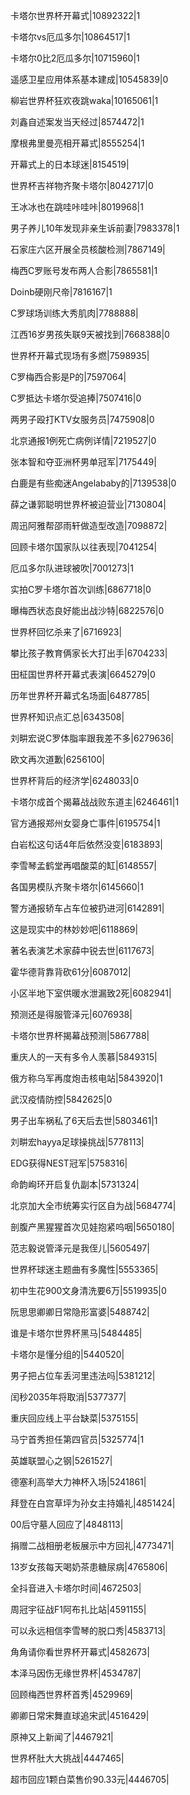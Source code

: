 卡塔尔世界杯开幕式|10892322|1

卡塔尔vs厄瓜多尔|10864517|1

卡塔尔0比2厄瓜多尔|10715960|1

遥感卫星应用体系基本建成|10545839|0

柳岩世界杯狂欢夜跳waka|10165061|1

刘鑫自述案发当天经过|8574472|1

摩根弗里曼亮相开幕式|8555254|1

开幕式上的日本球迷|8154519|

世界杯吉祥物齐聚卡塔尔|8042717|0

王冰冰也在跳哇咔哇咔|8019968|1

男子养儿10年发现非亲生诉前妻|7983378|1

石家庄六区开展全员核酸检测|7867149|

梅西C罗账号发布两人合影|7865581|1

Doinb硬刚尺帝|7816167|1

C罗球场训练大秀肌肉|7788888|

江西16岁男孩失联9天被找到|7668388|0

世界杯开幕式现场有多燃|7598935|

C罗梅西合影是P的|7597064|

C罗抵达卡塔尔受追捧|7507416|0

两男子殴打KTV女服务员|7475908|0

北京通报1例死亡病例详情|7219527|0

张本智和夺亚洲杯男单冠军|7175449|

白鹿是有些痴迷Angelababy的|7139538|0

薛之谦郭聪明世界杯被迫营业|7130804|

周迅阿雅帮邵雨轩做造型改造|7098872|

回顾卡塔尔国家队以往表现|7041254|

厄瓜多尔队进球被吹|7001273|1

实拍C罗卡塔尔首次训练|6867718|0

曝梅西状态良好能出战沙特|6822576|0

世界杯回忆杀来了|6716923|

攀比孩子教育俩家长大打出手|6704233|

田柾国世界杯开幕式表演|6645279|0

历年世界杯开幕式名场面|6487785|

世界杯知识点汇总|6343508|

刘畊宏说C罗体脂率跟我差不多|6279636|

欧文再次道歉|6256100|

世界杯背后的经济学|6248033|0

卡塔尔成首个揭幕战战败东道主|6246461|1

官方通报郑州女婴身亡事件|6195754|1

白岩松这句话4年后依然没变|6183893|

李雪琴孟鹤堂再唱酸菜的缸|6148557|

各国男模队齐聚卡塔尔|6145660|1

警方通报轿车占车位被扔进河|6142891|

这是现实中的林妙妙吧|6118869|

著名表演艺术家薛中锐去世|6117673|

霍华德背靠背砍61分|6087012|

小区半地下室供暖水泄漏致2死|6082941|

预测还是得服管泽元|6076938|

卡塔尔世界杯揭幕战预测|5867788|

重庆人的一天有多令人羡慕|5849315|

俄方称乌军再度炮击核电站|5843920|1

武汉疫情防控|5842625|0

男子出车祸私了6天后去世|5803461|1

刘畊宏hayya足球操挑战|5778113|

EDG获得NEST冠军|5758316|

命韵峋环开启复仇副本|5731324|

北京加大全市统筹实行区自为战|5684774|

剖腹产黑猩猩首次见娃抱紧呜咽|5650180|

范志毅说管泽元是我侄儿|5605497|

世界杯球迷主题曲有多魔性|5553365|

初中生花900文身清洗要6万|5519935|0

阮思思卿卿日常隐形富婆|5488742|

谁是卡塔尔世界杯黑马|5484485|

卡塔尔是懂分组的|5440520|

男子把占位车丢河里违法吗|5381212|

闰秒2035年将取消|5377377|

重庆回应线上平台缺菜|5375155|

马宁首秀担任第四官员|5325774|1

英雄联盟心之钢|5261527|

德塞利高举大力神杯入场|5241861|

拜登在白宫草坪为孙女主持婚礼|4851424|

00后守墓人回应了|4848113|

捐赠二战相册老板展示中方回礼|4773471|

13岁女孩每天喝奶茶患糖尿病|4765806|

全抖音进入卡塔尔时间|4672503|

周冠宇征战F1阿布扎比站|4591155|

可以永远相信李雪琴的脱口秀|4583713|

角角请你看世界杯开幕式|4582673|

本泽马因伤无缘世界杯|4534787|

回顾梅西世界杯首秀|4529969|

卿卿日常宋舞直球追宋武|4516429|

原神又上新闻了|4467921|

世界杯肚大大挑战|4447465|

超市回应1颗白菜售价90.33元|4446705|

